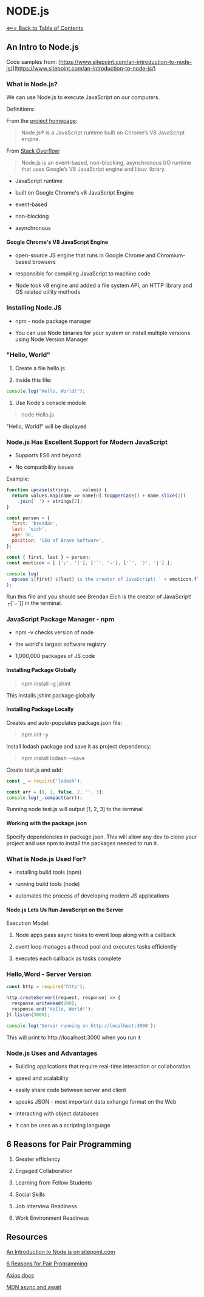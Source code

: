# **NODE.js**

[<=== Back to Table of Contents](https://peterjstaker.github.io/reading-notes/)

## An Intro to Node.js

Code samples from: [https://www.sitepoint.com/an-introduction-to-node-js/](https://www.sitepoint.com/an-introduction-to-node-js/)

### What is Node.js?

We can use Node.js to execute JavaScript on our computers.

Definitions:

From the [project homepage](https://nodejs.org/en/):

> Node.js® is a JavaScript runtime built on Chrome’s V8 JavaScript engine.

From [Stack Overflow](https://stackoverflow.com/tags/node.js/info):

> Node.js is an event-based, non-blocking, asynchronous I/O runtime that uses Google’s V8 JavaScript engine and libuv library.

* JavaScript runtime

* built on Google Chrome's v8 JavaScript Engine

* event-based

* non-blocking

* asynchronous

#### Google Chrome's V8 JavaScript Engine

* open-source JS engine that runs in Google Chrome and Chromium-based browsers

* responsible for compiling JavaScript to machine code

* Node took v8 engine and added a file system API, an HTTP library and OS related utility methods

### Installing Node.JS

* npm - node package manager

* You can use Node binaries for your system or install multiple versions using Node Version Manager

### "Hello, World"

1. Create a file hello.js

1. Inside this file:

```javascript
console.log("Hello, World!");
```

1. Use Node's console module

> node Hello.js

"Hello, World!" will be displayed

### Node.js Has Excellent Support for Modern JavaScript

* Supports ES6 and beyond
  
* No compatibility issues

Example:

```javascript
function upcase(strings, ...values) {
  return values.map(name => name[0].toUpperCase() + name.slice(1))
    .join(' ') + strings[2];
}

const person = {
  first: 'brendan',
  last: 'eich',
  age: 56,
  position: 'CEO of Brave Software',
};

const { first, last } = person;
const emoticon = [ ['┌', '('], ['˘', '⌣'], ['˘', ')', 'ʃ'] ];

console.log(
  upcase`${first} ${last} is the creator of JavaScript! ` + emoticon.flat().join('')
);
```

Run this file and you should see Brendan Eich is the creator of JavaScript! ┌(˘⌣˘)ʃ in the terminal.

### JavaScript Package Manager - npm

* npm -v checks version of node

* the world's largest software registry

* 1,000,000 packages of JS code

#### Installing Package Globally

> npm install -g jshint

This installs jshint package globally

#### Installing Package Locally

Creates and auto-populates package.json file:

> npm init -y

Install lodash package and save it as project dependency:

> npm install lodash --save

Create test.js and add:

```javascript
const _ = require('lodash');

const arr = [0, 1, false, 2, '', 3];
console.log(_.compact(arr));
```

Running node test.js will output [1, 2, 3] to the terminal

#### Working with the package.json

Specify dependencies in package.json. This will allow any dev to clone your project and use npm to install the packages needed to run it.

### What is Node.js Used For?

* installing build tools (npm)

* running build tools (node)

* automates the process of developing modern JS applications

#### Node.js Lets Us Run JavaScript on the Server

Execution Model:

1. Node apps pass async tasks to event loop along with a callback

1. event loop manages a thread pool and executes tasks efficiently

1. executes each callback as tasks complete

### Hello,Word - Server Version

```javascript
const http = require('http');

http.createServer((request, response) => {
  response.writeHead(200);
  response.end('Hello, World!');
}).listen(3000);

console.log('Server running on http://localhost:3000');
```

This will print to http://localhost:3000 when you run it

### Node.js Uses and Advantages

* Building applications that require real-time interaction or collaboration

* speed and scalability

* easily share code between server and client

* speaks JSON - most important data exhange format on the Web

* interacting with object databases

* It can be uses as a scripting language

## 6 Reasons for Pair Programming

1. Greater efficiency

1. Engaged Collaboration

1. Learning from Fellow Students

1. Social Skills

1. Job Interview Readiness

1. Work Environment Readiness

## Resources

[An Introduction to Node.js on sitepoint.com](https://www.sitepoint.com/an-introduction-to-node-js)

[6 Reasons for Pair Programming](https://www.codefellows.org/blog/6-reasons-for-pair-programming/)

[Axios docs](https://www.npmjs.com/package/axios)

[MDN async and await](https://developer.mozilla.org/en-US/docs/Learn/JavaScript/Asynchronous/Async_await)